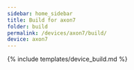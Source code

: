 ```yaml
---
sidebar: home_sidebar
title: Build for axon7
folder: build
permalink: /devices/axon7/build/
device: axon7
---
```

{% include templates/device_build.md %}
